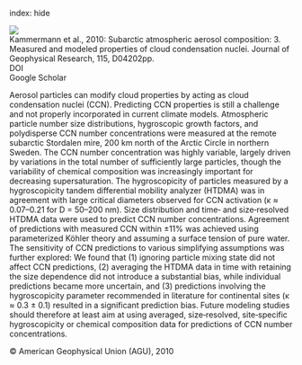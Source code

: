 index: hide

<div class="Citation">
    <div class="Citation-thumb CitationThumb-linked"  data-href="https://doi.org/10.1029/2009jd012447">
      <img src="https://static.claimspace.cloud/climate-study-static/refs/thumbs/7/Kammermann_et_al_2010-thumb.png" />
    </div>

  <div class="Citation-body">
    <div class="Citation-text">Kammermann et al., 2010: Subarctic atmospheric aerosol composition: 3. Measured and modeled properties of cloud condensation nuclei. <span class="Article-journal">Journal of Geophysical Research, </span><span class="Article-volume">115, </span>D04202pp.</div>
    <div class="Citation-links">
      <div class="CitationLink" data-href="https://doi.org/10.1029/2009jd012447">
        <div class="CitationLink-icon CitationLink-Doi"></div>
        <div class="CitationLink-text">DOI</div>
      </div>
      <div class="CitationLink" data-href="https://scholar.google.com/scholar?q=10.1029/2009jd012447">
        <div class="CitationLink-icon CitationLink-Scholar"></div>
        <div class="CitationLink-text">Google Scholar</div>
      </div>
    </div>
  </div>
</div>

Aerosol particles can modify cloud properties by acting as cloud condensation nuclei (CCN). Predicting CCN properties is still a challenge and not properly incorporated in current climate models. Atmospheric particle number size distributions, hygroscopic growth factors, and polydisperse CCN number concentrations were measured at the remote subarctic Stordalen mire, 200 km north of the Arctic Circle in northern Sweden. The CCN number concentration was highly variable, largely driven by variations in the total number of sufficiently large particles, though the variability of chemical composition was increasingly important for decreasing supersaturation. The hygroscopicity of particles measured by a hygroscopicity tandem differential mobility analyzer (HTDMA) was in agreement with large critical diameters observed for CCN activation (κ ≈ 0.07–0.21 for D = 50–200 nm). Size distribution and time‐ and size‐resolved HTDMA data were used to predict CCN number concentrations. Agreement of predictions with measured CCN within ±11% was achieved using parameterized Köhler theory and assuming a surface tension of pure water. The sensitivity of CCN predictions to various simplifying assumptions was further explored: We found that (1) ignoring particle mixing state did not affect CCN predictions, (2) averaging the HTDMA data in time with retaining the size dependence did not introduce a substantial bias, while individual predictions became more uncertain, and (3) predictions involving the hygroscopicity parameter recommended in literature for continental sites (κ ≈ 0.3 ± 0.1) resulted in a significant prediction bias. Future modeling studies should therefore at least aim at using averaged, size‐resolved, site‐specific hygroscopicity or chemical composition data for predictions of CCN number concentrations.

<div class="Citation-copy">
&copy; American Geophysical Union (AGU), 2010
</div>
